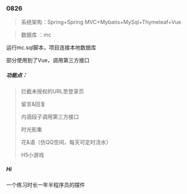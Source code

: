 ### 0826

> 系统架构：Spring+Spring MVC+Mybatis+MySql+Thymeleaf+Vue

> 数据库    ：mc

运行mc.sql脚本，项目连接本地数据库

部分使用到了Vue，调用第三方接口

##### 功能点：

> 拦截未授权的URL至登录页
>
> 留言&回复
>
> 内涵段子调用第三方接口
>
> 时光影集
>
> 花&语（仿QQ空间，每天可定时浇水）
>
> H5小游戏

##### Hi

一个练习时长一年半程序员的摆件
